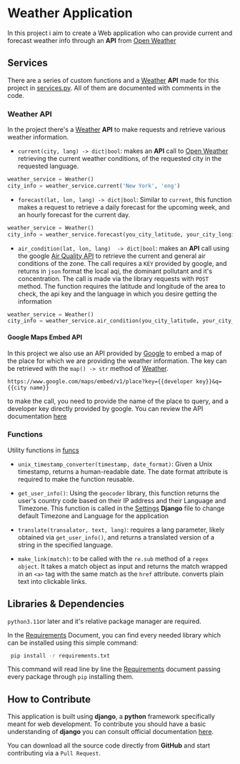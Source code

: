 # Weather Application

In this project i aim to create a Web application who can provide current and forecast weather info through an **API** from [Open Weather](https://openweathermap.org/)

## Services

There are a series of custom functions and a [Weather](main/main/services/Weather.py) **API**  made for this project in [services.py](/main/main/services/).
All of them are documented with comments in the code.

### Weather API

In the project there's a [Weather](main/main/services/Weather.py) **API** to make requests and retrieve various weather information.

* `current(city, lang) -> dict|bool`: makes an **API** call to [Open Weather](https://openweathermap.org/) retrieving the current weather conditions, of the requested city in the requested language.
```python
weather_service = Weather()
city_info = weather_service.current('New York', 'eng')
```

* `forecast(lat, lon, lang) -> dict|bool`: Similar to `current`, this function makes a request to retrieve a daily forecast for the upcoming week, and an hourly forecast for the current day.
```python
weather_service = Weather()
city_info = weather_service.forecast(you_city_latitude, your_city_longitude, 'eng')
```

* `air_condition(lat, lon, lang)  -> dict|bool`: makes an **API** call using the google [Air Quality API](https://developers.google.com/maps/documentation/air-quality/overview) to retrieve the current and general air conditions of the zone. The call requires a `KEY` provided by google, and returns in `json` format the local aqi, the dominant pollutant and it's concentration. The call is made via the library requests with `POST` method. The function requires the latitude and longitude of the area to check, the api key and the language in which you desire getting the information
```python
weather_service = Weather()
city_info = weather_service.air_condition(you_city_latitude, your_city_longitude, 'eng')
```

#### Google Maps Embed API

In this project we also use an API provided by [Google](https://developers.google.com/maps/documentation/embed/get-started) to embed a map of the place for which we are providing the weather information. The key can be retrieved with the `map() -> str` method of [Weather](main/main/services/Weather.py).

```django
https://www.google.com/maps/embed/v1/place?key={{developer key}}&q={{city name}}
```

to make the call, you need to provide the name of the place to query, and a developer key directly provided by google. You can review the API documentation [here](https://developers.google.com/maps/documentation/embed/get-started)

### Functions

Utility functions in [funcs](main/main/services/funcs.py)

* `unix_timestamp_converter(timestamp, date_format)`: Given a Unix timestamp, returns a human-readable date. The date format attribute is required to make the function reusable.

* `get_user_info()`: Using the `geocoder` library, this function returns the user's country code based on their IP address and their Language and Timezone. This function is called in the [Settings](main/main/settings.py) **Django** file to change default Timezone and Language for the application

* `translate(transalator, text, lang)`: requires a lang parameter, likely obtained via `get_user_info()`, and returns a translated version of a string in the specified language.

* `make_link(match)`: to be called with the `re.sub` method of a `regex object`. It takes a match object as input and returns the match wrapped in an `<a>` tag with the same match as the `href` attribute. converts plain text into clickable links.

## Libraries & Dependencies

`python3.11`or later and it's relative package manager are required.

In the [Requirements](requirements.txt) Document, you can find every needed library which can be installed using this simple command:

```bash
 pip install -r requirements.txt
```

This command will read line by line the [Requirements](requirements.txt) document
passing every package through `pip` installing them.

## How to Contribute

This application is built using **django**, a **python** framework specifically meant for web development.
To contribute you should have a basic understanding of **django** you can consult official documentation [here](https://docs.djangoproject.com/en/5.0/contents/).

You can download all the source code directly from **GitHub** and start contributing via a `Pull Request`.
